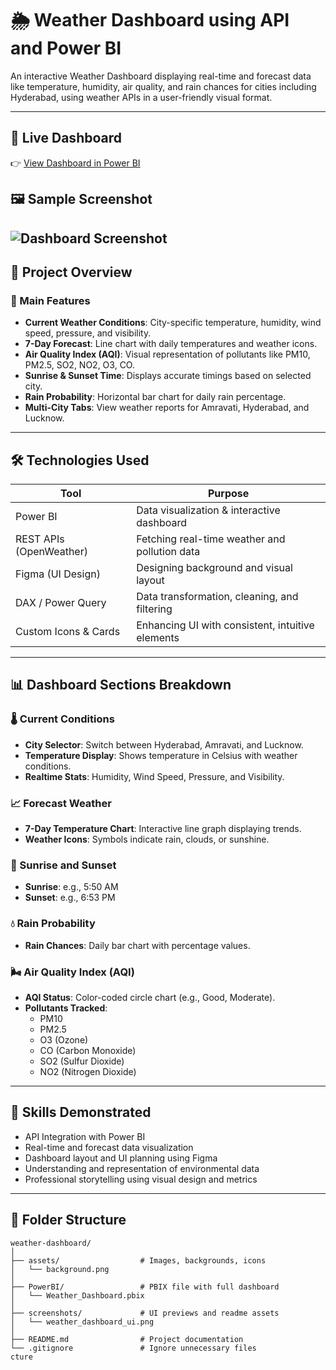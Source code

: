 # 🌦️ Weather Dashboard using API and Power BI

An interactive Weather Dashboard displaying real-time and forecast data like temperature, humidity, air quality, and rain chances for cities including Hyderabad, using weather APIs in a user-friendly visual format.

---
## 🔗 Live Dashboard

👉 [View Dashboard in Power BI](https://app.fabric.microsoft.com/view?r=eyJrIjoiNzMxOGE4ZDQtMTYwOS00ZTEyLWE5MTctMzcwMDI5MzVkMGQ0IiwidCI6ImY5YTQzODQwLWY3OGUtNDE3Yy05ZDgwLTg5NTJhMmJhN2Y0YiJ9)
## 🖼️ Sample Screenshot

![Dashboard Screenshot](screenshots/weather_dashboard_ui.png)
---

## 📘 Project Overview

### 🔹 Main Features

- **Current Weather Conditions**: City-specific temperature, humidity, wind speed, pressure, and visibility.
- **7-Day Forecast**: Line chart with daily temperatures and weather icons.
- **Air Quality Index (AQI)**: Visual representation of pollutants like PM10, PM2.5, SO2, NO2, O3, CO.
- **Sunrise & Sunset Time**: Displays accurate timings based on selected city.
- **Rain Probability**: Horizontal bar chart for daily rain percentage.
- **Multi-City Tabs**: View weather reports for Amravati, Hyderabad, and Lucknow.

---

## 🛠️ Technologies Used

| Tool                     | Purpose                                          |
|--------------------------|--------------------------------------------------|
| Power BI                | Data visualization & interactive dashboard       |
| REST APIs (OpenWeather) | Fetching real-time weather and pollution data    |
| Figma (UI Design)       | Designing background and visual layout           |
| DAX / Power Query       | Data transformation, cleaning, and filtering     |
| Custom Icons & Cards    | Enhancing UI with consistent, intuitive elements |

---

## 📊 Dashboard Sections Breakdown

### 🌡️ Current Conditions
- **City Selector**: Switch between Hyderabad, Amravati, and Lucknow.
- **Temperature Display**: Shows temperature in Celsius with weather conditions.
- **Realtime Stats**: Humidity, Wind Speed, Pressure, and Visibility.

### 📈 Forecast Weather
- **7-Day Temperature Chart**: Interactive line graph displaying trends.
- **Weather Icons**: Symbols indicate rain, clouds, or sunshine.

### 🌄 Sunrise and Sunset
- **Sunrise**: e.g., 5:50 AM  
- **Sunset**: e.g., 6:53 PM

### 💧 Rain Probability
- **Rain Chances**: Daily bar chart with percentage values.

### 🌬️ Air Quality Index (AQI)
- **AQI Status**: Color-coded circle chart (e.g., Good, Moderate).
- **Pollutants Tracked**:
  - PM10
  - PM2.5
  - O3 (Ozone)
  - CO (Carbon Monoxide)
  - SO2 (Sulfur Dioxide)
  - NO2 (Nitrogen Dioxide)

---

## 🧠 Skills Demonstrated

- API Integration with Power BI
- Real-time and forecast data visualization
- Dashboard layout and UI planning using Figma
- Understanding and representation of environmental data
- Professional storytelling using visual design and metrics

---

## 📁 Folder Structure

```plaintext
weather-dashboard/
│
├── assets/                  # Images, backgrounds, icons
│   └── background.png
│
├── PowerBI/                 # PBIX file with full dashboard
│   └── Weather_Dashboard.pbix
│
├── screenshots/             # UI previews and readme assets
│   └── weather_dashboard_ui.png
│
├── README.md                # Project documentation
└── .gitignore               # Ignore unnecessary files
cture

